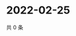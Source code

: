 # 2022-02-25

共 0 条

<!-- BEGIN WEIBO -->
<!-- 最后更新时间 Fri Feb 25 2022 03:08:15 GMT+0800 (China Standard Time) -->

<!-- END WEIBO -->

